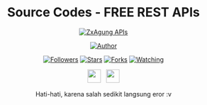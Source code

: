 <div align="center">
 
# Source Codes - FREE REST APIs
<p align="center">
<a href="#"><img title="ZxAgung APIs" src="https://img.shields.io/badge/zxagung Apis-blue?colorA=%23ff0000&colorB=%23017e40&style=for-the-badge"></a>
</p>
<p align="center">
<a href="https://github.com/z-zxq"><img title="Author" src="https://img.shields.io/badge/Author-zxagung GANS-orange.svg?style=for-the-badge&logo=github"></a>
</p>
<p align="center">
<a href="https://github.com/z-zxq/followers"><img title="Followers" src="https://img.shields.io/github/followers/z-zxq?color=red&style=flat-square"></a>
<a href="https://github.com/z-zxq/Api/stargazers/"><img title="Stars" src="https://img.shields.io/github/stars/z-zxq/Api?color=blue&style=flat-square"></a>
<a href="https://github.com/z-zxq/Api/network/members"><img title="Forks" src="https://img.shields.io/github/forks/z-zxq/Api?color=red&style=flat-square"></a>
<a href="https://github.com/z-zxq/Api/watchers"><img title="Watching" src="https://img.shields.io/github/watchers/z-zxq/Api?label=Watchers&color=blue&style=flat-square"></a>
</p>
<p align='center'>
   <a href="https://wa.me/6289655478810"><img height="30" src="https://c.top4top.io/p_1837yybbf0.jpeg"></a>&nbsp;&nbsp;
   <a href="https://instagram.com/_zxagung"><img height="30" src="https://raw.githubusercontent.com/TobyG74/TobyG74/main/instagram.jpg"></a>
</P>
Hati-hati, karena salah sedikit langsung eror :v
